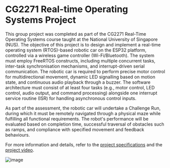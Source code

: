 # CG2271 Real-time Operating Systems Project

This group project was completed as part of the CG2271 Real-Time Operating Systems course taught at the National University of Singapore (NUS). The objective of this project is to design and implement a real-time operating system (RTOS)-based robotic car on the ESP32 platform, controlled via a wireless game controller (Wi-Fi/Bluetooth). The system must employ FreeRTOS constructs, including multiple concurrent tasks, inter-task synchronisation mechanisms, and interrupt-driven serial communication. The robotic car is required to perform precise motor control for multidirectional movement, dynamic LED signalling based on motion state, and continuous audio playback through a buzzer. The software architecture must consist of at least four tasks (e.g., motor control, LED control, audio output, and command processing) alongside one interrupt service routine (ISR) for handling asynchronous control inputs.

As part of the assessment, the robotic car will undertake a Challenge Run, during which it must be remotely navigated through a physical maze while fulfilling all functional requirements. The robot's performance will be evaluated based on completion time, successful traversal of obstacles such as ramps, and compliance with specified movement and feedback behaviours.

For more information and details, refer to the [project specifications](<Project Specifications.pdf>) and the [project video](https://youtu.be/ML_8rO3pDJ8).

![image](https://github.com/user-attachments/assets/111e9b83-9232-4821-a9e8-51625b49435a)
